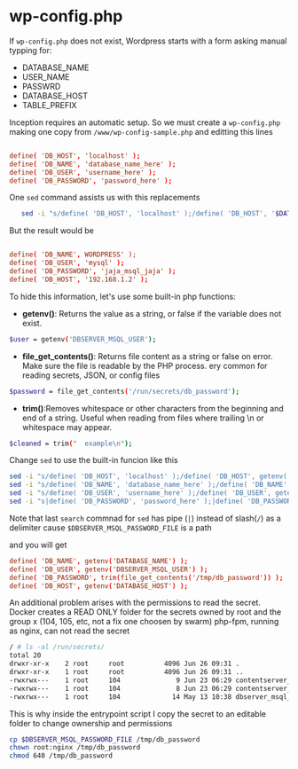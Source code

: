 
# wp-config.php

If `wp-config.php` does not exist, Wordpress starts with a form asking manual typping for:

+ DATABASE_NAME
+ USER_NAME
+ PASSWRD
+ DATABASE_HOST
+ TABLE_PREFIX

Inception requires an automatic setup. So we must create a `wp-config.php` making one copy from `/www/wp-config-sample.php` and editting this lines

```conf

define( 'DB_HOST', 'localhost' ); 
define( 'DB_NAME', 'database_name_here' );
define( 'DB_USER', 'username_here' );  
define( 'DB_PASSWORD', 'password_here' );
```
One `sed` command assists us with this replacements
 
```bash
   sed -i "s/define( 'DB_HOST', 'localhost' );/define( 'DB_HOST', '$DATABASE_HOST' );/" $CONFIG_FILE                    
```

But the result would be 
```conf

define( 'DB_NAME', WORDPRESS' );
define( 'DB_USER', 'mysql' );
define( 'DB_PASSWORD', 'jaja_msql_jaja' );
define( 'DB_HOST', '192.168.1.2' ); 
```

To hide this information, let's use some built-in php functions:

+ **getenv()**: Returns the value as a string, or false if the variable does not exist.

```sh
$user = getenv('DBSERVER_MSQL_USER');
```


+ **file_get_contents()**: Returns file content as a string or false on error. Make sure the file is readable by the PHP process. ery common for reading secrets, JSON, or config files

```sh
$password = file_get_contents('/run/secrets/db_password');
```



+ **trim()**:Removes whitespace or other characters from the beginning and end of a string. Useful when reading from files where trailing \n or whitespace may appear.
```sh
$cleaned = trim("  example\n");
```

Change `sed` to use the built-in funcion like this

```sh
sed -i "s/define( 'DB_HOST', 'localhost' );/define( 'DB_HOST', getenv('DATABASE_HOST') );/" $CONFIG_FILE                    
sed -i "s/define( 'DB_NAME', 'database_name_here' );/define( 'DB_NAME', getenv('DATABASE_NAME') );/" $CONFIG_FILE         
sed -i "s/define( 'DB_USER', 'username_here' );/define( 'DB_USER', getenv('DBSERVER_MSQL_USER') );/" $CONFIG_FILE         
sed -i "s|define( 'DB_PASSWORD', 'password_here' );|define( 'DB_PASSWORD', trim(file_get_contents('/tmp/db_password')) );|" $CONFIG_FILE     
```

Note that last `search` commnad for `sed` has pipe (`|`) instead of slash(`/`) as a delimiter cause  `$DBSERVER_MSQL_PASSWORD_FILE` is a path

and you will get

```conf
define( 'DB_NAME', getenv('DATABASE_NAME') );
define( 'DB_USER', getenv('DBSERVER_MSQL_USER') );
define( 'DB_PASSWORD', trim(file_get_contents('/tmp/db_password')) );
define( 'DB_HOST', getenv('DATABASE_HOST') );     
```
An additional problem arises with the permissions to read the secret.
Docker creates a READ ONLY folder for the secrets owned by root and the group x (104, 105, etc, not a fix one choosen by swarm)
php-fpm, running as nginx, can not read the secret


```sh
/ # ls -al /run/secrets/
total 20
drwxr-xr-x    2 root     root          4096 Jun 26 09:31 .
drwxr-xr-x    1 root     root          4096 Jun 26 09:31 ..
-rwxrwx---    1 root     104              9 Jun 23 06:29 contentserver_root_password
-rwxrwx---    1 root     104              8 Jun 23 06:29 contentserver_user_password
-rwxrwx---    1 root     104             14 May 13 10:38 dbserver_msql_password
```
This is why inside the entrypoint script I copy the secret to an editable folder to change ownership and permissions

```sh
cp $DBSERVER_MSQL_PASSWORD_FILE /tmp/db_password
chown root:nginx /tmp/db_password
chmod 640 /tmp/db_password
```

